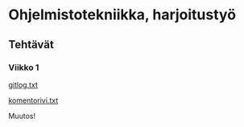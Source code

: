 # Ohjelmistotekniikka, harjoitustyö

## Tehtävät

### Viikko 1

[gitlog.txt](https://github.com/kbjakex/ot-harjoitystyo/blob/main/laskarit/viikko1/gitlog.txt)

[komentorivi.txt](https://github.com/kbjakex/ot-harjoitystyo/blob/main/laskarit/viikko1/komentorivi.txt)

Muutos!
